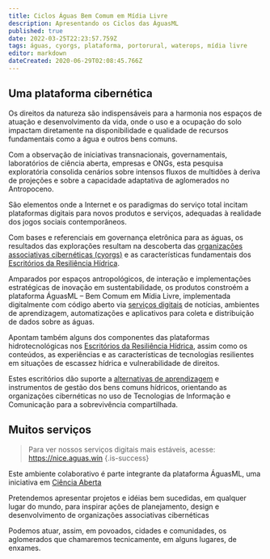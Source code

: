 ```yaml
---
title: Ciclos Águas Bem Comum em Mídia Livre
description: Apresentando os Ciclos das ÁguasML
published: true
date: 2022-03-25T22:23:57.759Z
tags: águas, cyorgs, plataforma, portorural, waterops, mídia livre
editor: markdown
dateCreated: 2020-06-29T02:08:45.766Z
---
```


## Uma plataforma cibernética

Os direitos da natureza são indispensáveis para a harmonia nos espaços de atuação e desenvolvimento da vida, onde o uso e a ocupação do solo impactam diretamente na disponibilidade e qualidade de recursos fundamentais como a água e outros bens comuns.

Com a observação de iniciativas transnacionais, governamentais, laboratórios de ciência aberta, empresas e ONGs, esta pesquisa exploratória consolida cenários sobre intensos fluxos de multidões à deriva de projeções e sobre a capacidade adaptativa de aglomerados no Antropoceno.

São elementos onde a Internet e os paradigmas do serviço total incitam plataformas digitais para novos produtos e serviços, adequadas à realidade dos jogos sociais contemporâneos.

Com bases e referenciais em governança eletrônica para as águas, os resultados das explorações resultam na descoberta das [organizações associativas cibernéticas (cyorgs)](/natureza/cyorgs) e as características fundamentais dos [Escritórios da Resiliência Hídrica](/natureza/resiliencia-hidrica).

Amparados por espaços antropológicos, de interação e implementações estratégicas de inovação em sustentabilidade, os produtos constroém a plataforma ÁguasML – Bem Comum em Mídia Livre, implementada digitalmente com código aberto via [serviços digitais](/plataforma/digitais) de notícias, ambientes de aprendizagem, automatizações e aplicativos para coleta e distribuição de dados sobre as águas.

Apontam também alguns dos componentes das plataformas hidrotecnológicas nos [Escritórios da Resiliência Hídrica](/natureza/resiliencia-hidrica), assim como os conteúdos, as experiências e as características de tecnologias resilientes em situações de escassez hídrica e vulnerabilidade de direitos.

Estes escritórios dão suporte a [alternativas de aprendizagem](/porto-rural/caminhos-possiveis) e instrumentos de gestão dos bens comuns hídricos, orientando as organizações cibernéticas no uso de Tecnologias de Informação e Comunicação para a sobrevivência compartilhada.

## Muitos serviços

> Para ver nossos serviços digitais mais estáveis, acesse: https://nice.aguas.win
{.is-success}

Este ambiente colaborativo é parte integrante da plataforma ÁguasML, uma iniciativa em [Ciência Aberta](/objetivos)

Pretendemos apresentar projetos e idéias bem sucedidas, em qualquer lugar do mundo, para inspirar ações de planejamento, design e desenvolvimento de organizações associativas cibernéticas

Podemos atuar, assim, em povoados, cidades e comunidades, os aglomerados que chamaremos tecnicamente, em alguns lugares, de enxames.



